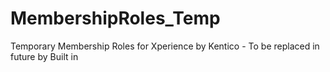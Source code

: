 # MembershipRoles_Temp
Temporary Membership Roles for Xperience by Kentico - To be replaced in future by Built in

